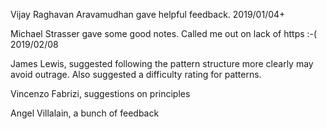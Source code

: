 
Vijay Raghavan Aravamudhan gave helpful feedback. 2019/01/04+

Michael Strasser gave some good notes. Called me out on lack of https :-( 2019/02/08

James Lewis, suggested following the pattern structure more clearly may avoid outrage. Also suggested a difficulty rating for patterns.

Vincenzo Fabrizi, suggestions on principles

Angel Villalain, a bunch of feedback


